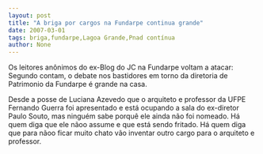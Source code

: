 ```yaml
---
layout: post
title: "A briga por cargos na Fundarpe continua grande"
date: 2007-03-01
tags: briga,fundarpe,Lagoa Grande,Pnad contínua
author: None
---
```


Os leitores anônimos do ex-Blog do JC na Fundarpe voltam a atacar:
Segundo contam, o debate nos bastidores em torno da diretoria de Patrimonio da Fundarpe é grande na casa.

Desde a posse de Luciana Azevedo que o arquiteto e professor da UFPE Fernando Guerra foi apresentado e está ocupando a sala do ex-diretor Paulo Souto, mas ninguém sabe porquê ele ainda não foi nomeado.
Há quem diga que ele nãoo assume e que está sendo fritado. Há quem diga que para nãoo ficar muito chato vão inventar outro cargo para o arquiteto e professor. 